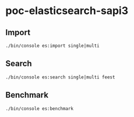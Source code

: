 # poc-elasticsearch-sapi3

## Import
```
./bin/console es:import single|multi
```

## Search
```
./bin/console es:search single|multi feest
```

## Benchmark
```
./bin/console es:benchmark
```